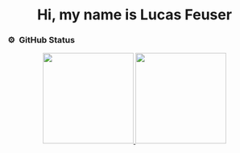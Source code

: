 <div align="center">
	<h1 color="blue"> Hi, my name is Lucas Feuser </h1>	
</div>


### ⚙️ &nbsp;GitHub Status

<p align="center">
<a href="https://github.com/LucasFeuser">
  <img height="180em" src="https://github-readme-stats-eight-theta.vercel.app/api?username=LucasFeuser&show_icons=true&theme=algolia&include_all_commits=true&count_private=true"/>
  <img height="180em" src="https://github-readme-stats-eight-theta.vercel.app/api/top-langs/?username=LucasFeuser&layout=compact&langs_count=8&theme=algolia"/>
</a>
</p>

	
